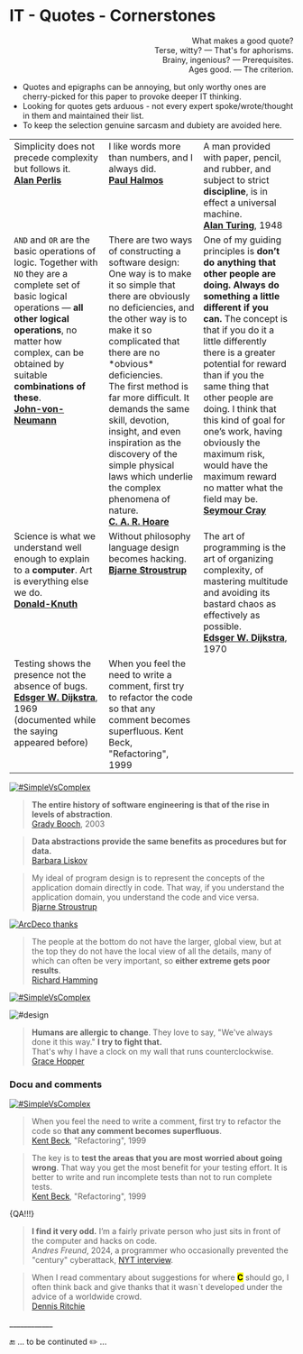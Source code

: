 # IT - Quotes - Cornerstones

<p dir="rtl">?What makes a good quote<br/>
.Terse, witty? —  That's for aphorisms<br/>
.Brainy, ingenious? — Prerequisites<br/>
.Ages good. — The criterion</p>

* Quotes and epigraphs can be annoying, but only worthy ones are cherry-picked for this paper to provoke deeper IT thinking. 
* Looking for quotes gets arduous - not every expert spoke/wrote/thought in them and maintained their list.
* To keep the selection genuine sarcasm and dubiety are avoided here.

<table>
  <tr valign="top">
    <td width="33%">
      Simplicity does not precede complexity but follows it.<br /><a href="contributors/README.md#Alan-Perlis"><b>Alan Perlis</b></a>
    </td>
    <td width="33%">
I like words more than numbers, and I always did.<br /><a href="contributors/README.md#Paul-Halmos"><b>Paul Halmos</b>
    </td>
    <td width="33%">
       A man provided with paper, pencil, and rubber, and subject to strict <b>discipline</b>, is in effect a universal machine.<br />
<a href="contributors/README.md#Alan-Turing"><b>Alan Turing</b></a>, 1948
    </td>
  </tr>
  <tr valign="top">
    <td>
      <code>AND</code> and <code>OR</code> are the basic operations of logic. Together with <code>NO</code> they are a complete set of basic logical operations — <b>all other logical operations</b>, no matter how complex, can be obtained by suitable <b>combinations of these</b>.<br /><a href="contributors/README.md#John-von-Neumann"><b>John-von-Neumann</b></a>
    </td>
    <td>
      There are two ways of constructing a software design: One way is to make it so simple that there are obviously no deficiencies, and the other way is to make it so complicated that there are no *obvious* deficiencies.<br />
The first method is far more difficult. It demands the same skill, devotion, insight, and even inspiration as the discovery of the simple physical laws which underlie the complex phenomena of nature.<br />
      <a href="contributors/README.md#Tony-Hoare"><b>C. A. R. Hoare</b></a>
    </td>
    <td>
      One of my guiding principles is <b>don’t do anything that other people are doing. Always do something a little different if you can.</b> The concept is that if you do it a little differently there is a greater potential for reward than if you the same thing that other people are doing. I think that this kind of goal for one’s work, having obviously the maximum risk, would have the maximum reward no matter what the field may be.<br />
<a href="contributors/README.md#Seymour-Cray"><b>Seymour Cray</b></a>
    </td>
  </tr>
  <tr valign="top">
    <td>
      Science is what we understand well enough to explain to a <b>computer</b>. Art is everything else we do.<br /><a href="contributors/README.md#BDonald Knuth"><b>Donald-Knuth</b></a>
    </td>
    <td>
      Without philosophy language design becomes hacking.<br /><a href="contributors/README.md#Bjarne-Stroustrup"><b>Bjarne Stroustrup</b></a>
    </td>
    <td>
      The art of programming is the art of organizing complexity, of mastering multitude and avoiding its bastard chaos as effectively as possible.<br />
      <a href="contributors/README.md#Edsger-W-Dijkstra"><b>Edsger W. Dijkstra</b></a>, 1970
    </td>
  </tr>
  <tr valign="top">
    <td>
      Testing shows the presence not the absence of bugs.<br /><a href="contributors/README.md#Edsger-W-Dijkstra"><b>Edsger W. Dijkstra</b></a>, 1969<br />(documented while the saying appeared before)
    </td>
    <td>
    When you feel the need to write a comment, first try to refactor the code so that any comment becomes superfluous.
Kent Beck, "Refactoring", 1999
    </td>
  </tr>
</table>


[![#SimpleVsComplex](https://img.shields.io/badge/%23-Simple⚔️Complex-2962FF)](#)


> **The entire history of software engineering is that of the rise in levels of abstraction**.\
[Grady Booch](contributors/README.md#Grady-Booch), 2003

> **Data abstractions provide the same benefits as procedures but for data.**\
[Barbara Liskov](contributors/README.md#Barbara-Liskov)



> My ideal of program design is to represent the concepts of the application domain directly in code. 
That way, if you understand the application domain, you understand the code and vice versa.\
[Bjarne Stroustrup](contributors/README.md#Bjarne-Stroustrup)

[![ArcDeco thanks](https://img.shields.io/badge/⭐-Arc_Deco-yellow?style=flat&labelColor=3A3B3C&color=yellow)](../../../../software/ArcDeco/README.md)
> The people at the bottom do not have the larger, global view, but at the top they do not have the local view of all the details, many of which can often be very important, so **either extreme gets poor results**.\
[Richard Hamming](contributors/README.md#Richard-Hamming)


[![#SimpleVsComplex](https://img.shields.io/badge/%23-Simple⚔️Complex-2962FF)](#)


![#design](https://img.shields.io/badge/%23-Methodolgy-yellow) 

> **Humans are allergic to change**. They love to say, "We've always done it this way."  **I try to fight that.**\
That's why I have a clock on my wall that runs counterclockwise.\
[Grace Hopper](contributors/README.md#Grace-Hopper)

### Docu and comments

[![#SimpleVsComplex](https://img.shields.io/badge/%23-Docu-33333333)](#)
> When you feel the need to write a comment, first try to refactor the code so **that any comment becomes superfluous**.\
[Kent Beck](contributors/README.md#Kent-Beck), "Refactoring", 1999


> The key is to **test the areas that you are most worried about going wrong**. That way you get the most benefit for your testing effort. It is better to write and run incomplete tests than not to run complete tests.\
[Kent Beck](contributors/README.md#Kent-Beck), "Refactoring", 1999

{QA!!!}
> **I find it very odd.** I’m a fairly private person who just sits in front of the computer and hacks on code.\
_Andres Freund_, 2024, a programmer who occasionally prevented the "century" cyberattack, [NYT interview](https://www.nytimes.com/2024/04/03/technology/prevent-cyberattack-linux.html).



> When I read commentary about suggestions for where <mark>**C**</mark> should go, I often think back and give thanks that it wasn`t developed under the advice of a worldwide crowd.\
[Dennis Ritchie](contributors/README.md#Dennis-Ritchie)

\____________

🔚 ... to be continuted ✏️ ...
